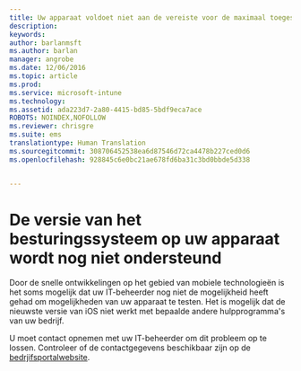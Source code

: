 ```yaml
---
title: Uw apparaat voldoet niet aan de vereiste voor de maximaal toegestane besturingssysteemversie | Microsoft Intune
description: 
keywords: 
author: barlanmsft
ms.author: barlan
manager: angrobe
ms.date: 12/06/2016
ms.topic: article
ms.prod: 
ms.service: microsoft-intune
ms.technology: 
ms.assetid: ada223d7-2a80-4415-bd85-5bdf9eca7ace
ROBOTS: NOINDEX,NOFOLLOW
ms.reviewer: chrisgre
ms.suite: ems
translationtype: Human Translation
ms.sourcegitcommit: 308706452538ea6d87546d72ca4478b227ced0d6
ms.openlocfilehash: 928845c6e0bc21ae678fd6ba31c3bd0bbde5d338


---
```



# <a name="your-devices-operating-system-version-isnt-yet-supported"></a>De versie van het besturingssysteem op uw apparaat wordt nog niet ondersteund

Door de snelle ontwikkelingen op het gebied van mobiele technologieën is het soms mogelijk dat uw IT-beheerder nog niet de mogelijkheid heeft gehad om mogelijkheden van uw apparaat te testen. Het is mogelijk dat de nieuwste versie van iOS niet werkt met bepaalde andere hulpprogramma's van uw bedrijf.

U moet contact opnemen met uw IT-beheerder om dit probleem op te lossen. Controleer of de contactgegevens beschikbaar zijn op de [bedrjifsportalwebsite](http://portal.manage.microsoft.com).



<!--HONumber=Dec16_HO2-->


